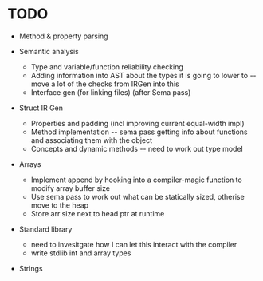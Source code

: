 
# TODO


* Method & property parsing

* Semantic analysis
    - Type and variable/function reliability checking
    - Adding information into AST about the types it is going to lower to -- move a lot of the checks from IRGen into this
    - Interface gen (for linking files) (after Sema pass)

* Struct IR Gen
    - Properties and padding (incl improving current equal-width impl)
    - Method implementation -- sema pass getting info about functions and associating them with the object
    - Concepts and dynamic methods -- need to work out type model

* Arrays
    - Implement append by hooking into a compiler-magic function to modify array buffer size
    - Use sema pass to work out what can be statically sized, otherise move to the heap
    - Store arr size next to head ptr at runtime

* Standard library
    - need to invesitgate how I can let this interact with the compiler
    - write stdlib int and array types

* Strings



